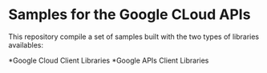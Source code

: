 # Samples for the Google CLoud APIs 

This repository compile a set of samples built with the two types of libraries availables: 

*Google Cloud Client Libraries
*Google APIs Client Libraries